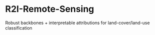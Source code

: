 # R2I-Remote-Sensing
Robust backbones + interpretable attributions for land-cover/land-use classification
